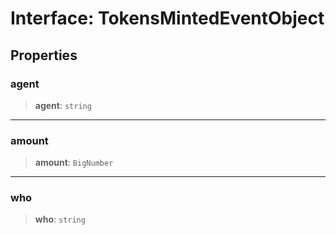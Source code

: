 # Interface: TokensMintedEventObject

## Properties

### agent

> **agent**: `string`

***

### amount

> **amount**: `BigNumber`

***

### who

> **who**: `string`
